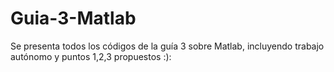 # Guia-3-Matlab
Se presenta todos los códigos de la guía 3 sobre Matlab, incluyendo trabajo autónomo y puntos 1,2,3 propuestos
:):
